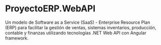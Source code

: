 # ProyectoERP.WebAPI
 Un modelo de Software as a Service (SaaS) - Enterprise Resource Plan (ERP) para facilitar la gestión de ventas, sistemas inventarios, producción, contable y finanzas utilizando tecnologías .NET Web API con Angular framework. 
